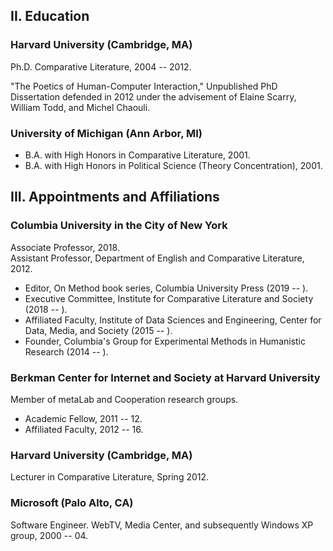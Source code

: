 ## II. Education

### Harvard University (Cambridge, MA)

Ph.D. Comparative Literature, 2004 -- 2012.

"The Poetics of Human-Computer Interaction," Unpublished PhD Dissertation defended in 2012
under the advisement of Elaine Scarry, William Todd, and Michel Chaouli.

### University of Michigan (Ann Arbor, MI)

- B.A. with High Honors in Comparative Literature, 2001.
- B.A. with High Honors in Political Science (Theory Concentration), 2001.

## III. Appointments and Affiliations

### Columbia University in the City of New York

Associate Professor, 2018.  
Assistant Professor, Department of English and Comparative Literature, 2012.  

- Editor, On Method book series, Columbia University Press (2019 -- ).
- Executive Committee, Institute for Comparative Literature and Society (2018 -- ).
- Affiliated Faculty, Institute of Data Sciences and Engineering, Center for Data, Media, and
  Society (2015 -- ).
- Founder, Columbia's Group for Experimental Methods in Humanistic Research (2014 -- ).

### Berkman Center for Internet and Society at Harvard University

Member of metaLab and Cooperation research groups.  

- Academic Fellow, 2011 -- 12.
- Affiliated Faculty, 2012 -- 16.

### Harvard University (Cambridge, MA)

Lecturer in Comparative Literature, Spring 2012.

### Microsoft (Palo Alto, CA)

Software Engineer. WebTV, Media Center, and subsequently Windows XP group, 2000 -- 04.

